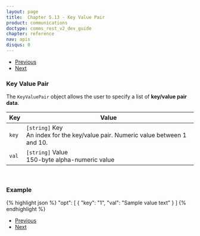 ```yaml
---
layout: page
title:  Chapter 5.13 - Key Value Pair
product: communications
doctype: comms_rest_v2_dev_guide
chapter: reference
nav: apis
disqus: 0
---
```


<ul class="pager">
  <li class="previous"><a href="/communications/dev-guide/reference/bridge-participant/"><i class="glyphicon glyphicon-chevron-left"></i>Previous</a></li>
  <li class="next"><a href="/communications/dev-guide/reference/calc-taxes-response/">Next<i class="glyphicon glyphicon-chevron-right"></i></a></li>
</ul>

<h3>Key Value Pair</h3>

The <code>KeyValuePair</code> object allows the user to specify a list of <b>key/value pair data</b>.

<div class="mobile-table">
  <table class="styled-table">
    <thead>
      <tr>
        <th>Key</th>
        <th>Value</th>
      </tr>
    </thead>
    <tbody>
        <tr>
            <td><code>key</code></td>
            <td><code>[string]</code> Key
              <br/>
              An index for the key/value pair.  Numeric value between 1 and 10.
            </td>
        </tr>
        <tr>
        <td><code>val</code></td>
        <td><code>[string]</code> Value
          <br/>
          150-byte alpha-numeric value
        </td>
      </tr>
    </tbody>
  </table>
</div>
<br>

<h3>Example</h3>

{% highlight json %}
"opt": [
  {
    "key": "1",
    "val": "Sample value text"
  }
]
{% endhighlight %}

<ul class="pager">
  <li class="previous"><a href="/communications/dev-guide/reference/bridge-participant/"><i class="glyphicon glyphicon-chevron-left"></i>Previous</a></li>
  <li class="next"><a href="/communications/dev-guide/reference/calc-taxes-response/">Next<i class="glyphicon glyphicon-chevron-right"></i></a></li>
</ul>